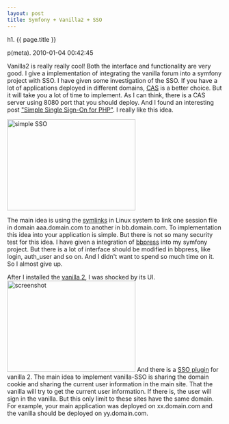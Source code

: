 ```yaml
---
layout: post
title: Symfony + Vanilla2 + SSO
---
```


h1. {{ page.title }} 

p(meta). 2010-01-04 00:42:45

Vanilla2 is really really cool! Both the interface and functionality are very good.
I give a implementation of integrating the vanilla forum into a symfony project with SSO.
I have given some investigation of the SSO. If you have a lot of applications deployed in different domains, <a href="http://www.jasig.org/cas">CAS</a> is a better choice. But it will take you a lot of time to implement. As I can think, there is a CAS server using 8080 port that you should deploy.
And I found an interesting post <a href="http://www.adaniels.nl/articles/simple-single-sign-on-for-php/">"Simple Single Sign-On for PHP"</a>. I really like this idea. 

<img src="http://www.adaniels.nl/wp-content/uploads/sso-diagram_binck.png" alt="simple SSO" width="300" height="213" />

The main idea is using the <a href="http://learn.clemsonlinux.org/wiki/Symlink">symlinks</a> in Linux system to link one session file in domain aaa.domain.com to another in bb.domain.com. To implementation this idea into your application is simple. But there is not so many security test for this idea. I have given a integration of <a href="http://bbpress.org/">bbpress</a> into my symfony project. But there is a lot of interface should be modified in bbpress, like login, auth_user and so on. And I didn't want to spend so much time on it. So I almost give up.

After I installed the <a href="http://vanillaforums.org/">vanilla 2</a>, I was shocked by its UI. 
<a href="http://www.freetofeel.com/2010/01/symfony-vanilla2-sso/screenshot/" rel="attachment wp-att-346"><img src="http://www.freetofeel.com/wp-content/uploads/2010/01/screenshot-300x213.png" alt="screenshot" title="screenshot" width="300" height="213" class="aligncenter size-medium wp-image-346" /></a>
And there is a <a href="http://vanillaforums.org/page/SingleSignOn">SSO plugin</a> for vanilla 2. The main idea to implement vanilla-SSO is sharing the domain cookie and sharing the current user information in the main site. That the vanilla will try to get the current user information. If there is, the user will sign in the vanilla. But this only limit to these sites have the same domain. For example, your main application was deployed on xx.domain.com and the vanilla should be deployed on yy.domain.com.
